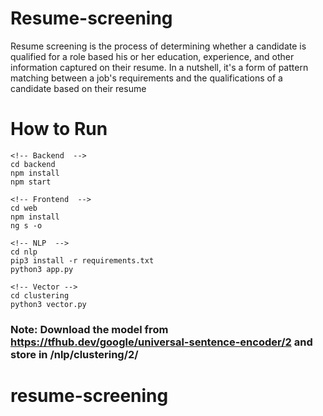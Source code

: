 # Resume-screening
Resume screening is the process of determining whether a candidate is qualified for a role based his or her education, experience, and other information captured on their resume. In a nutshell, it's a form of pattern matching between a job's requirements and the qualifications of a candidate based on their resume

# How to Run

```
<!-- Backend  -->
cd backend
npm install
npm start

<!-- Frontend  -->
cd web
npm install
ng s -o

<!-- NLP  -->
cd nlp
pip3 install -r requirements.txt
python3 app.py

<!-- Vector -->
cd clustering
python3 vector.py
```
### Note: Download the model from https://tfhub.dev/google/universal-sentence-encoder/2 and store in /nlp/clustering/2/
# resume-screening
